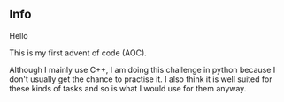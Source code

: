 ## Info
Hello

This is my first advent of code (AOC).

Although I mainly use C++, I am doing this challenge in python because I don't usually get the chance to practise it. I also think it is well suited for these kinds of tasks and so is what I would use for them anyway.

